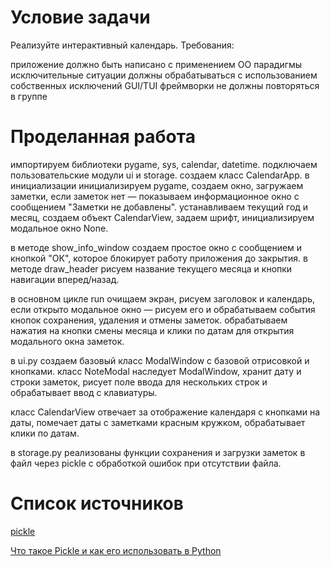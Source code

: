 # Условие задачи

Реализуйте интерактивный календарь. Требования:

приложение должно быть написано с применением ОО парадигмы
исключительные ситуации должны обрабатываться с использованием собственных исключений
GUI/TUI фреймворки не должны повторяться в группе






# Проделанная работа

импортируем библиотеки pygame, sys, calendar, datetime. подключаем пользовательские модули ui и storage. создаем класс CalendarApp. в инициализации инициализируем pygame, создаем окно, загружаем заметки, если заметок нет — показываем информационное окно с сообщением "Заметки не добавлены". устанавливаем текущий год и месяц, создаем объект CalendarView, задаем шрифт, инициализируем модальное окно None.

в методе show_info_window создаем простое окно с сообщением и кнопкой "ОК", которое блокирует работу приложения до закрытия. в методе draw_header рисуем название текущего месяца и кнопки навигации вперед/назад.

в основном цикле run очищаем экран, рисуем заголовок и календарь, если открыто модальное окно — рисуем его и обрабатываем события кнопок сохранения, удаления и отмены заметок. обрабатываем нажатия на кнопки смены месяца и клики по датам для открытия модального окна заметок.

в ui.py создаем базовый класс ModalWindow с базовой отрисовкой и кнопками. класс NoteModal наследует ModalWindow, хранит дату и строки заметок, рисует поле ввода для нескольких строк и обрабатывает ввод с клавиатуры.

класс CalendarView отвечает за отображение календаря с кнопками на даты, помечает даты с заметками красным кружком, обрабатывает клики по датам.

в storage.py реализованы функции сохранения и загрузки заметок в файл через pickle с обработкой ошибок при отсутствии файла.
# Список источников
[pickle](https://docs.python.org/3/library/pickle.html)

[Что такое Pickle и как его использовать в Python](https://sky.pro/media/chto-takoe-pickle-i-kak-ego-ispolzovat-v-python/)
